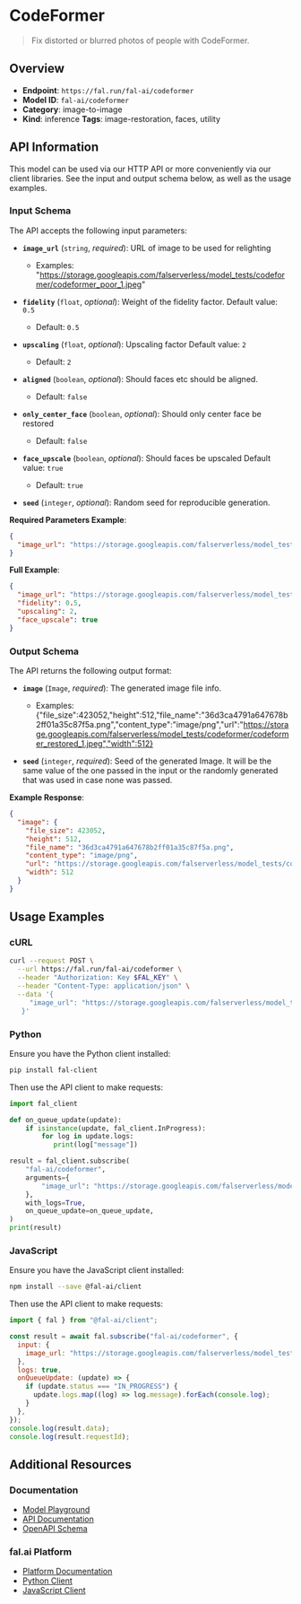 # CodeFormer

> Fix distorted or blurred photos of people with CodeFormer.


## Overview

- **Endpoint**: `https://fal.run/fal-ai/codeformer`
- **Model ID**: `fal-ai/codeformer`
- **Category**: image-to-image
- **Kind**: inference
**Tags**: image-restoration, faces, utility



## API Information

This model can be used via our HTTP API or more conveniently via our client libraries.
See the input and output schema below, as well as the usage examples.


### Input Schema

The API accepts the following input parameters:


- **`image_url`** (`string`, _required_):
  URL of image to be used for relighting
  - Examples: "https://storage.googleapis.com/falserverless/model_tests/codeformer/codeformer_poor_1.jpeg"

- **`fidelity`** (`float`, _optional_):
  Weight of the fidelity factor. Default value: `0.5`
  - Default: `0.5`

- **`upscaling`** (`float`, _optional_):
  Upscaling factor Default value: `2`
  - Default: `2`

- **`aligned`** (`boolean`, _optional_):
  Should faces etc should be aligned.
  - Default: `false`

- **`only_center_face`** (`boolean`, _optional_):
  Should only center face be restored
  - Default: `false`

- **`face_upscale`** (`boolean`, _optional_):
  Should faces be upscaled Default value: `true`
  - Default: `true`

- **`seed`** (`integer`, _optional_):
  Random seed for reproducible generation.



**Required Parameters Example**:

```json
{
  "image_url": "https://storage.googleapis.com/falserverless/model_tests/codeformer/codeformer_poor_1.jpeg"
}
```

**Full Example**:

```json
{
  "image_url": "https://storage.googleapis.com/falserverless/model_tests/codeformer/codeformer_poor_1.jpeg",
  "fidelity": 0.5,
  "upscaling": 2,
  "face_upscale": true
}
```


### Output Schema

The API returns the following output format:

- **`image`** (`Image`, _required_):
  The generated image file info.
  - Examples: {"file_size":423052,"height":512,"file_name":"36d3ca4791a647678b2ff01a35c87f5a.png","content_type":"image/png","url":"https://storage.googleapis.com/falserverless/model_tests/codeformer/codeformer_restored_1.jpeg","width":512}

- **`seed`** (`integer`, _required_):
  Seed of the generated Image. It will be the same value of the one passed in the
  input or the randomly generated that was used in case none was passed.



**Example Response**:

```json
{
  "image": {
    "file_size": 423052,
    "height": 512,
    "file_name": "36d3ca4791a647678b2ff01a35c87f5a.png",
    "content_type": "image/png",
    "url": "https://storage.googleapis.com/falserverless/model_tests/codeformer/codeformer_restored_1.jpeg",
    "width": 512
  }
}
```


## Usage Examples

### cURL

```bash
curl --request POST \
  --url https://fal.run/fal-ai/codeformer \
  --header "Authorization: Key $FAL_KEY" \
  --header "Content-Type: application/json" \
  --data '{
     "image_url": "https://storage.googleapis.com/falserverless/model_tests/codeformer/codeformer_poor_1.jpeg"
   }'
```

### Python

Ensure you have the Python client installed:

```bash
pip install fal-client
```

Then use the API client to make requests:

```python
import fal_client

def on_queue_update(update):
    if isinstance(update, fal_client.InProgress):
        for log in update.logs:
           print(log["message"])

result = fal_client.subscribe(
    "fal-ai/codeformer",
    arguments={
        "image_url": "https://storage.googleapis.com/falserverless/model_tests/codeformer/codeformer_poor_1.jpeg"
    },
    with_logs=True,
    on_queue_update=on_queue_update,
)
print(result)
```

### JavaScript

Ensure you have the JavaScript client installed:

```bash
npm install --save @fal-ai/client
```

Then use the API client to make requests:

```javascript
import { fal } from "@fal-ai/client";

const result = await fal.subscribe("fal-ai/codeformer", {
  input: {
    image_url: "https://storage.googleapis.com/falserverless/model_tests/codeformer/codeformer_poor_1.jpeg"
  },
  logs: true,
  onQueueUpdate: (update) => {
    if (update.status === "IN_PROGRESS") {
      update.logs.map((log) => log.message).forEach(console.log);
    }
  },
});
console.log(result.data);
console.log(result.requestId);
```


## Additional Resources

### Documentation

- [Model Playground](https://fal.ai/models/fal-ai/codeformer)
- [API Documentation](https://fal.ai/models/fal-ai/codeformer/api)
- [OpenAPI Schema](https://fal.ai/api/openapi/queue/openapi.json?endpoint_id=fal-ai/codeformer)

### fal.ai Platform

- [Platform Documentation](https://docs.fal.ai)
- [Python Client](https://docs.fal.ai/clients/python)
- [JavaScript Client](https://docs.fal.ai/clients/javascript)